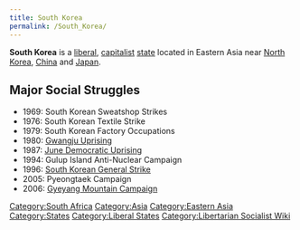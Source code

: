 ```yaml
---
title: South Korea
permalink: /South_Korea/
---
```


**South Korea** is a [liberal](Liberalism "wikilink"),
[capitalist](Capitalism "wikilink") [state](List_of_States "wikilink")
located in Eastern Asia near [North Korea](North_Korea "wikilink"),
[China](China "wikilink") and [Japan](Japan "wikilink").

## Major Social Struggles

- 1969: South Korean Sweatshop Strikes
- 1976: South Korean Textile Strike
- 1979: South Korean Factory Occupations
- 1980: [Gwangju Uprising](Gwangju_Uprising_(1980) "wikilink")
- 1987: [June Democratic Uprising](June_Democratic_Uprising "wikilink")
- 1994: Gulup Island Anti-Nuclear Campaign
- 1996: [South Korean General
  Strike](South_Korean_General_Strike_(1996) "wikilink")
- 2005: Pyeongtaek Campaign
- 2006: [Gyeyang Mountain
  Campaign](Gyeyang_Mountain_Campaign "wikilink")

[Category:South Africa](Category:South_Africa "wikilink")
[Category:Asia](Category:Asia "wikilink") [Category:Eastern
Asia](Category:Eastern_Asia "wikilink")
[Category:States](Category:States "wikilink") [Category:Liberal
States](Category:Liberal_States "wikilink") [Category:Libertarian
Socialist Wiki](Category:Libertarian_Socialist_Wiki "wikilink")